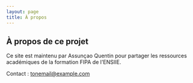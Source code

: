 ```yaml
---
layout: page
title: À propos
---
```


## À propos de ce projet

Ce site est maintenu par Assunçao Quentin pour partager les ressources académiques de la formation FIPA de l'ENSIIE.

Contact : tonemail@example.com
